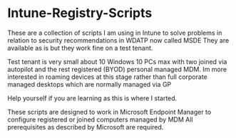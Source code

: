# Intune-Registry-Scripts

These are a collection of scripts I am using in Intune to solve problems in relation to security recommendations in WDATP now called MSDE
They are available as is but they work fine on a test tenant.

Test tenant is very small about 10 Windows 10 PCs max with two joined via autopilot and the rest registered (BYOD) personal managed MDM.
Im more interested in roaming devices at this stage rather than full corporate managed desktops which are normally managed via GP

Help yourself if you are learning as this is where I started.

These scripts are designed to work in Microsoft Endpoint Manager to configure registered or joined computers managed by MDM
All prerequisites as described by Microsoft are required.
